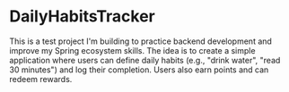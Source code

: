 # DailyHabitsTracker
This is a test project I'm building to practice backend development and improve my Spring ecosystem skills. The idea is to create a simple application where users can define daily habits (e.g., "drink water", "read 30 minutes") and log their completion. Users also earn points and can redeem rewards.
